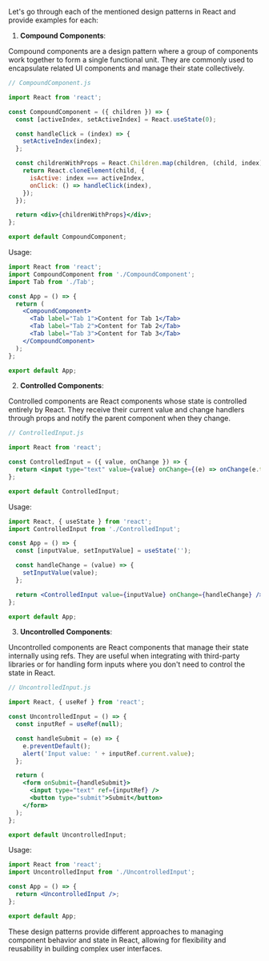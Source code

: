 Let's go through each of the mentioned design patterns in React and provide examples for each:

1. **Compound Components**:

Compound components are a design pattern where a group of components work together to form a single functional unit. They are commonly used to encapsulate related UI components and manage their state collectively.

```jsx
// CompoundComponent.js

import React from 'react';

const CompoundComponent = ({ children }) => {
  const [activeIndex, setActiveIndex] = React.useState(0);

  const handleClick = (index) => {
    setActiveIndex(index);
  };

  const childrenWithProps = React.Children.map(children, (child, index) => {
    return React.cloneElement(child, {
      isActive: index === activeIndex,
      onClick: () => handleClick(index),
    });
  });

  return <div>{childrenWithProps}</div>;
};

export default CompoundComponent;
```

Usage:

```jsx
import React from 'react';
import CompoundComponent from './CompoundComponent';
import Tab from './Tab';

const App = () => {
  return (
    <CompoundComponent>
      <Tab label="Tab 1">Content for Tab 1</Tab>
      <Tab label="Tab 2">Content for Tab 2</Tab>
      <Tab label="Tab 3">Content for Tab 3</Tab>
    </CompoundComponent>
  );
};

export default App;
```

2. **Controlled Components**:

Controlled components are React components whose state is controlled entirely by React. They receive their current value and change handlers through props and notify the parent component when they change.

```jsx
// ControlledInput.js

import React from 'react';

const ControlledInput = ({ value, onChange }) => {
  return <input type="text" value={value} onChange={(e) => onChange(e.target.value)} />;
};

export default ControlledInput;
```

Usage:

```jsx
import React, { useState } from 'react';
import ControlledInput from './ControlledInput';

const App = () => {
  const [inputValue, setInputValue] = useState('');

  const handleChange = (value) => {
    setInputValue(value);
  };

  return <ControlledInput value={inputValue} onChange={handleChange} />;
};

export default App;
```

3. **Uncontrolled Components**:

Uncontrolled components are React components that manage their state internally using refs. They are useful when integrating with third-party libraries or for handling form inputs where you don't need to control the state in React.

```jsx
// UncontrolledInput.js

import React, { useRef } from 'react';

const UncontrolledInput = () => {
  const inputRef = useRef(null);

  const handleSubmit = (e) => {
    e.preventDefault();
    alert('Input value: ' + inputRef.current.value);
  };

  return (
    <form onSubmit={handleSubmit}>
      <input type="text" ref={inputRef} />
      <button type="submit">Submit</button>
    </form>
  );
};

export default UncontrolledInput;
```

Usage:

```jsx
import React from 'react';
import UncontrolledInput from './UncontrolledInput';

const App = () => {
  return <UncontrolledInput />;
};

export default App;
```

These design patterns provide different approaches to managing component behavior and state in React, allowing for flexibility and reusability in building complex user interfaces.
